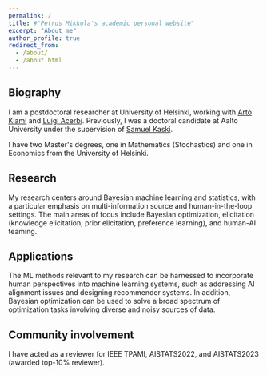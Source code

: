 ```yaml
---
permalink: /
title: #"Petrus Mikkola's academic personal website"
excerpt: "About me"
author_profile: true
redirect_from: 
  - /about/
  - /about.html
---
```


<h2>Biography</h2>

I am a postdoctoral researcher at University of Helsinki, working with <a href="https://www.cs.helsinki.fi/u/aklami/">Arto Klami</a> and <a href="https://lacerbi.github.io">Luigi Acerbi</a>. Previously, I was a doctoral candidate at Aalto University under the supervision of <a href="https://people.aalto.fi/samuel.kaski">Samuel Kaski</a>.

I have two Master's degrees, one in Mathematics (Stochastics) and one in Economics from the University of Helsinki.

<!---
Prior to that, I worked as an intern at various national research institutes (VATT, Statistics Finland, University of Helsinki) and as a data scientist at two start-ups (North Nest Ventures, SkillGrower). I have two Master's degrees, one in Mathematics (Stochastics) and one in Economics from the University of Helsinki. I do consulting for <a href="https://soilwatch.eu">SoilWatch</a> on calibration and uncertainty quantification of soil carbon models.
-->

<h2>Research</h2>
My research centers around Bayesian machine learning and statistics, with a particular emphasis on multi-information source and human-in-the-loop settings. The main areas of focus include Bayesian optimization, elicitation (knowledge elicitation, prior elicitation, preference learning), and human-AI teaming.<br>

<h2>Applications</h2>

The ML methods relevant to my research can be harnessed to incorporate human perspectives into machine learning systems, such as addressing AI alignment issues and designing recommender systems. In addition, Bayesian optimization can be used to solve a broad spectrum of optimization tasks involving diverse and noisy sources of data.

<h2>Community involvement</h2>
I have acted as a reviewer for IEEE TPAMI, AISTATS2022, and AISTATS2023 (awarded top-10% reviewer).
